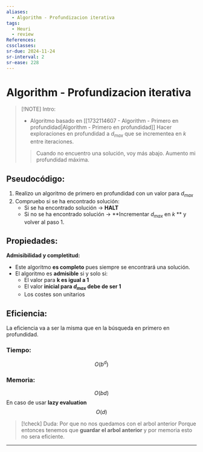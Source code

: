 ```yaml
---
aliases:
  - Algorithm - Profundizacion iterativa
tags:
  - Heuri
  - review
References: 
cssclasses:
sr-due: 2024-11-24
sr-interval: 2
sr-ease: 228
---
```

# Algorithm - Profundizacion iterativa

> [!NOTE] Intro: 
> + Algoritmo basado en [[1732114607 - Algorithm - Primero en profundidad|Algorithm - Primero en profundidad]]
> Hacer exploraciones en profundidad a $d_{max}$ que se incrementea en $k$ entre iteraciones. 
> > Cuando no encuentro una solución, voy más abajo. Aumento mi profundidad máxima. 

## Pseudocódigo: 
1. Realizo un algoritmo de primero en profundidad con un valor para $d_{max}$ 
2. Compruebo si se ha encontrado solución: 
	+ Si se ha encontrado solución → **HALT**
	+ Si no se ha encontrado solución → **Incrementar $d_{max}$ en $k$ ** y volver al paso 1.
	

## Propiedades:
**Admisibilidad y completitud:**
+ Este algoritmo **es completo** pues siempre se encontrará una solución. 
+ El algoritmo es **admisible** si y solo si: 
	+ El valor para **k es igual a 1**
	+ El valor **inicial para $d_{max}$ debe de ser 1**
	+ Los costes son unitarios

## Eficiencia: 
La eficiencia va a ser la misma que en la búsqueda en primero en profundidad. 
### Tiempo: 
$$
O(b^d)
$$
### Memoria: 
$$
O(bd)
$$
En caso de usar **lazy evaluation**
$$
O(d)
$$


> [!check] Duda: Por que no nos quedamos con el arbol anterior
> Porque entonces tenemos que **guardar el arbol anterior** y por memoria esto no sera eficiente.  


***
